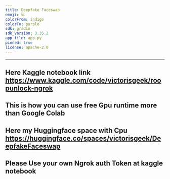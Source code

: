 ```yaml
---
title: Deepfake Faceswap
emoji: 💻
colorFrom: indigo
colorTo: purple
sdk: gradio
sdk_version: 3.35.2
app_file: app.py
pinned: true
license: apache-2.0
---
```


---
Here Kaggle notebook link
https://www.kaggle.com/code/victorisgeek/roopunlock-ngrok
---
This is how you can use free Gpu runtime more than Google Colab 
---
Here my Huggingface space with Cpu
https://huggingface.co/spaces/victorisgeek/DeepfakeFaceswap
---
Please Use your own 
Ngrok auth Token at kaggle notebook 
---
